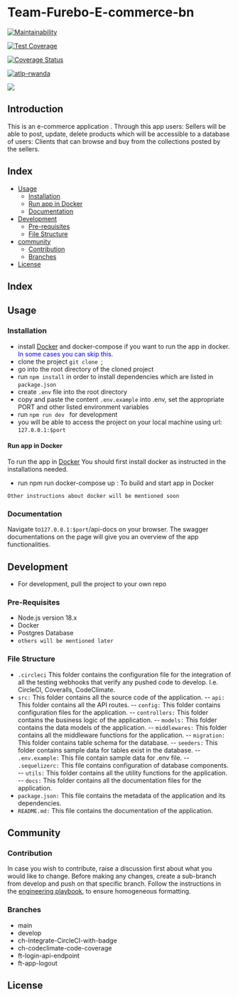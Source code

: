 # Team-Furebo-E-commerce-bn

[![Maintainability](https://api.codeclimate.com/v1/badges/7322a671c14645284094/maintainability)](https://codeclimate.com/github/atlp-rwanda/Team-furebo-E-commerce-bn/maintainability) 

[![Test Coverage](https://api.codeclimate.com/v1/badges/7322a671c14645284094/test_coverage)](https://codeclimate.com/github/atlp-rwanda/Team-furebo-E-commerce-bn/test_coverage) 

[![Coverage Status](https://coveralls.io/repos/github/atlp-rwanda/Team-furebo-E-commerce-bn/badge.svg?branch=develop)](https://coveralls.io/github/atlp-rwanda/Team-furebo-E-commerce-bn?branch=develop)

[![atlp-rwanda](https://circleci.com/gh/atlp-rwanda/Team-furebo-E-commerce-bn.svg?style=svg)](https://app.circleci.com/pipelines/github/atlp-rwanda)

[![](https://img.shields.io/badge/Checked_by-Hound-a873d1.svg)](https://houndci.com)

## Introduction

This is an e-commerce application . Through this app users: Sellers will be able to post, update, delete products which will be accessible to a database of users: Clients that can browse and buy from the collections posted by the sellers. 

## Index

* [Usage](#usage)
    - [Installation](#installation)
    - [Run app in Docker](#docker)
    - [Documentation](#documentation)
* [Development](#development)
    - [Pre-requisites](#pre-requisites)
    - [File Structure](#structure)
* [community](#community)
    - [Contribution](#contribution)
    - [Branches](#branches)
* [License](#license)

## Index


## Usage  <a name="usage"></a>

### Installation <a name="installation"></a>

* install [Docker](https://www.docker.com) and docker-compose if you want to run the app in docker. <span style="color: blue">In some cases you can skip this.</span>
* clone the project ```git clone ```;
* go into the root directory of the cloned project
* run ```npm install``` in order to install dependencies which are listed in ```package.json```
* create ```.env``` file into the root directory 
* copy and paste the content ```.env.example``` into .env, set the appropriate PORT and other listed environment variables
* run ```npm run dev ``` for development
* you will be able to access the project on your local machine using url: ```127.0.0.1:$port```


#### Run app in Docker <a name="docker"></a>
To run the app in [Docker](https://www.docker.com) You should first install docker as instructed in the installations needed.

* run npm run docker-compose up : To build and start app in Docker

``` Other instructions about docker will be mentioned soon ```

### Documentation <a name="documentation"></a>

Navigate to`127.0.0.1:$port`/api-docs on your browser. The swagger documentations on the page will give you an overview of the app functionalities.

## Development <a name="development"></a>

* For development, pull the project to your own repo

### Pre-Requisites <a name="pre-requisites"></a>

* Node.js version 18.x
* Docker
* Postgres Database
* ``` others will be mentioned later ```

### File Structure <a name="structure"> </a>

- `.circleci` This folder contains the configuration file for the integration of all the testing webhooks that verify any pushed code to develop. I.e. CircleCI, Coveralls, CodeClimate.
- `src:` This folder contains all the source code of the application.
--  `api:` This folder contains all the API routes.
--  `config:` This folder contains configuration files for the application.
--  `controllers:` This folder contains the business logic of the application.
--  `models:` This folder contains the data models of the application.
--  `middlewares:` This folder contains all the middleware functions for the application.
--  `migration:` This folder contains table schema for the database.
--  `seeders:` This folder contains  sample data for  tables exist in the database.
--  `.env.example:` This file contain sample data for .env file.
--  `.sequelizerc:` This file contains configuration of database components.
--  `utils:` This folder contains all the utility functions for the application.
-- `docs:` This folder contains all the documentation files for the application.
- `package.json:` This file contains the metadata of the application and its dependencies.
- `README.md:` This file contains the documentation of the application.


## Community <a name="community"></a>

### Contribution <a name="contribution"> </a>

In case you wish to contribute, raise a discussion first about what you would like to change. Before making any changes, create a sub-branch from develop and push on that specific branch. Follow the instructions in the [engineering playbook](https://github.com/atlp-rwanda/engineering-playbook/wiki/), to ensure homogeneous formatting.

### Branches  <a name="branches"> </a>

* main
* develop
* ch-Integrate-CircleCI-with-badge
* ch-codeclimate-code-coverage
* ft-login-api-endpoint
* ft-app-logout

## License